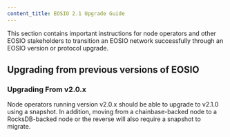 ```yaml
---
content_title: EOSIO 2.1 Upgrade Guide
---
```


This section contains important instructions for node operators and other EOSIO stakeholders to transition an EOSIO network successfully through an EOSIO version or protocol upgrade.

## Upgrading from previous versions of EOSIO

### Upgrading From v2.0.x

Node operators running version v2.0.x should be able to upgrade to v2.1.0 using a snapshot. In addition, moving from a chainbase-backed node to a RocksDB-backed node or the reverse will also require a snapshot to migrate.
